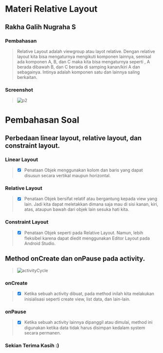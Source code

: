 # Materi Relative Layout
## Rakha Galih Nugraha S
### Pembahasan
> Relative Layout adalah viewgroup atau layot relative. Dengan relative layout kita bisa mengaturnya mengikuti komponen lainnya, semisal ada
komponen A, B, dan C maka kita bisa mengaturnya seperti , A berada dibawah B, dan C berada
di samping kanan/kiri A dan sebagainya. Intinya adalah komponen satu dan lainnya saling
berkaitan.
### Screenshot
> ![p2](https://user-images.githubusercontent.com/54633534/107318973-7692b500-6ad0-11eb-9087-3f8cffa46a90.jpg)

# Pembahasan Soal
##  Perbedaan linear layout, relative layout, dan constraint layout.

### Linear Layout
> - [x] Penataan Objek menggunakan kolom dan baris yang dapat disusun secara vertikal maupun horizontal.
### Relative Layout
> - [x] Penataan Objek bersifat relatif atau bergantung kepada view yang lain. Jadi kita dapat meletakkan dimana saja mau di sisi kanan, kiri, atas, ataupun bawah dari objek lain sesuka hati kita.
### Constraint Layout
> - [x] Penataan Objek seperti pada Relative Layout. Namun, lebih fleksibel karena dapat diedit menggunakan Editor Layout pada Android Studio.

## Method onCreate dan onPause pada activity.

> ![activityCycle](https://user-images.githubusercontent.com/54633534/107361786-7ca58780-6b0a-11eb-972d-d906b0ae460b.jpg)

### onCreate
> - [x] Ketika sebuah activity dibuat, pada method inilah kita melakukan inisialisasi seperti create view, list data, dan lain-lain.
### onPause
> - [x] Ketika sebuah activity lainnya dipanggil atau dimulai, method ini digunakan ketika data tidak harus disimpan kedalam system secara permanen.

### Sekian Terima Kasih :)
